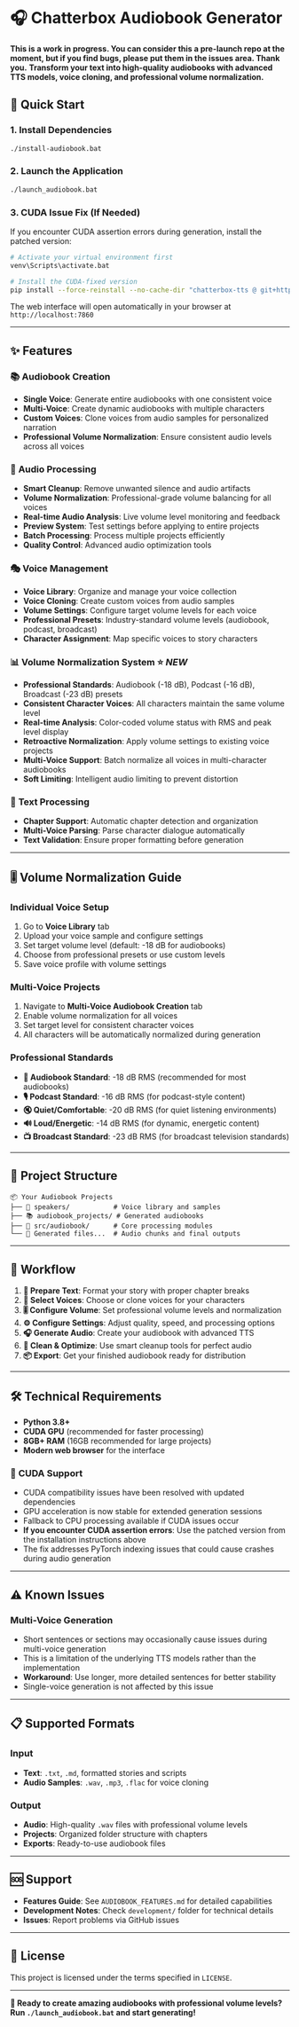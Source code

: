 # 🎧 Chatterbox Audiobook Generator

**This is a work in progress. You can consider this a pre-launch repo at the moment, but if you find bugs, please put them in the issues area. Thank you.**
**Transform your text into high-quality audiobooks with advanced TTS models, voice cloning, and professional volume normalization.**

## 🚀 Quick Start

### 1. Install Dependencies
```bash
./install-audiobook.bat
```

### 2. Launch the Application
```bash
./launch_audiobook.bat
```

### 3. CUDA Issue Fix (If Needed)
If you encounter CUDA assertion errors during generation, install the patched version:
```bash
# Activate your virtual environment first
venv\Scripts\activate.bat

# Install the CUDA-fixed version
pip install --force-reinstall --no-cache-dir "chatterbox-tts @ git+https://github.com/fakerybakery/better-chatterbox@fix-cuda-issue"
```

The web interface will open automatically in your browser at `http://localhost:7860`

---

## ✨ Features

### 📚 **Audiobook Creation**
- **Single Voice**: Generate entire audiobooks with one consistent voice
- **Multi-Voice**: Create dynamic audiobooks with multiple characters
- **Custom Voices**: Clone voices from audio samples for personalized narration
- **Professional Volume Normalization**: Ensure consistent audio levels across all voices

### 🎵 **Audio Processing**
- **Smart Cleanup**: Remove unwanted silence and audio artifacts
- **Volume Normalization**: Professional-grade volume balancing for all voices
- **Real-time Audio Analysis**: Live volume level monitoring and feedback
- **Preview System**: Test settings before applying to entire projects
- **Batch Processing**: Process multiple projects efficiently
- **Quality Control**: Advanced audio optimization tools

### 🎭 **Voice Management**
- **Voice Library**: Organize and manage your voice collection
- **Voice Cloning**: Create custom voices from audio samples
- **Volume Settings**: Configure target volume levels for each voice
- **Professional Presets**: Industry-standard volume levels (audiobook, podcast, broadcast)
- **Character Assignment**: Map specific voices to story characters

### 📊 **Volume Normalization System** ⭐ *NEW*
- **Professional Standards**: Audiobook (-18 dB), Podcast (-16 dB), Broadcast (-23 dB) presets
- **Consistent Character Voices**: All characters maintain the same volume level
- **Real-time Analysis**: Color-coded volume status with RMS and peak level display
- **Retroactive Normalization**: Apply volume settings to existing voice projects
- **Multi-Voice Support**: Batch normalize all voices in multi-character audiobooks
- **Soft Limiting**: Intelligent audio limiting to prevent distortion

### 📖 **Text Processing**
- **Chapter Support**: Automatic chapter detection and organization
- **Multi-Voice Parsing**: Parse character dialogue automatically
- **Text Validation**: Ensure proper formatting before generation

---

## 🎚️ Volume Normalization Guide

### **Individual Voice Setup**
1. Go to **Voice Library** tab
2. Upload your voice sample and configure settings
3. Set target volume level (default: -18 dB for audiobooks)
4. Choose from professional presets or use custom levels
5. Save voice profile with volume settings

### **Multi-Voice Projects**
1. Navigate to **Multi-Voice Audiobook Creation** tab
2. Enable volume normalization for all voices
3. Set target level for consistent character voices
4. All characters will be automatically normalized during generation

### **Professional Standards**
- **📖 Audiobook Standard**: -18 dB RMS (recommended for most audiobooks)
- **🎙️ Podcast Standard**: -16 dB RMS (for podcast-style content)
- **🔇 Quiet/Comfortable**: -20 dB RMS (for quiet listening environments)
- **🔊 Loud/Energetic**: -14 dB RMS (for dynamic, energetic content)
- **📺 Broadcast Standard**: -23 dB RMS (for broadcast television standards)

---

## 📁 Project Structure

```
📦 Your Audiobook Projects
├── 🎤 speakers/           # Voice library and samples
├── 📚 audiobook_projects/ # Generated audiobooks
├── 🔧 src/audiobook/      # Core processing modules
└── 📄 Generated files...  # Audio chunks and final outputs
```

---

## 🎯 Workflow

1. **📝 Prepare Text**: Format your story with proper chapter breaks
2. **🎤 Select Voices**: Choose or clone voices for your characters  
3. **🎚️ Configure Volume**: Set professional volume levels and normalization
4. **⚙️ Configure Settings**: Adjust quality, speed, and processing options
5. **🎧 Generate Audio**: Create your audiobook with advanced TTS
6. **🧹 Clean & Optimize**: Use smart cleanup tools for perfect audio
7. **📦 Export**: Get your finished audiobook ready for distribution

---

## 🛠️ Technical Requirements

- **Python 3.8+**
- **CUDA GPU** (recommended for faster processing)
- **8GB+ RAM** (16GB recommended for large projects)
- **Modern web browser** for the interface

### 🔧 **CUDA Support**
- CUDA compatibility issues have been resolved with updated dependencies
- GPU acceleration is now stable for extended generation sessions
- Fallback to CPU processing available if CUDA issues occur
- **If you encounter CUDA assertion errors**: Use the patched version from the installation instructions above
- The fix addresses PyTorch indexing issues that could cause crashes during audio generation

---

## ⚠️ Known Issues

### **Multi-Voice Generation**
- Short sentences or sections may occasionally cause issues during multi-voice generation
- This is a limitation of the underlying TTS models rather than the implementation
- **Workaround**: Use longer, more detailed sentences for better stability
- Single-voice generation is not affected by this issue

---

## 📋 Supported Formats

### Input
- **Text**: `.txt`, `.md`, formatted stories and scripts
- **Audio Samples**: `.wav`, `.mp3`, `.flac` for voice cloning

### Output
- **Audio**: High-quality `.wav` files with professional volume levels
- **Projects**: Organized folder structure with chapters
- **Exports**: Ready-to-use audiobook files

---

## 🆘 Support

- **Features Guide**: See `AUDIOBOOK_FEATURES.md` for detailed capabilities
- **Development Notes**: Check `development/` folder for technical details
- **Issues**: Report problems via GitHub issues

---

## 📄 License

This project is licensed under the terms specified in `LICENSE`.

---

**🎉 Ready to create amazing audiobooks with professional volume levels? Run `./launch_audiobook.bat` and start generating!** 
